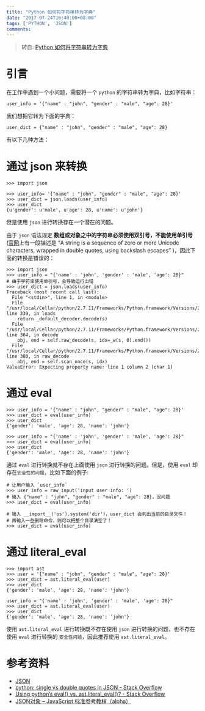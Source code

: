 ```yaml
---
title: "Python 如何将字符串转为字典"
date: "2017-07-24T16:40:00+08:00"
tags: ['PYTHON', 'JSON']
comments: 
---
```



> 转自: [Python 如何将字符串转为字典](http://funhacks.net/2016/04/24/python_%E5%B0%86%E5%AD%97%E7%AC%A6%E4%B8%B2%E8%BD%AC%E4%B8%BA%E5%AD%97%E5%85%B8/)

# 引言

在工作中遇到一个小问题，需要将一个 `python` 的字符串转为字典，比如字符串：

```
user_info = '{"name" : "john", "gender" : "male", "age": 28}'
```

我们想把它转为下面的字典：

```
user_dict = {"name" : "john", "gender" : "male", "age": 28}
```

有以下几种方法：

# 通过 json 来转换

```
>>> import json

>>> user_info= '{"name" : "john", "gender" : "male", "age": 28}'
>>> user_dict = json.loads(user_info)
>>> user_dict
{u'gender': u'male', u'age': 28, u'name': u'john'}
```

但是使用 `json` 进行转换存在一个潜在的问题。

由于 `json` 语法规定 **数组或对象之中的字符串必须使用双引号，不能使用单引号** ([官网](http://json.org/)上有一段描述是 “A string is a sequence of zero or more Unicode characters, wrapped in double quotes, using backslash escapes” )，因此下面的转换是错误的：

```
>>> import json
>>> user_info = "{'name' : 'john', 'gender' : 'male', 'age': 28}"
# 由于字符串使用单引号，会导致运行出错
>>> user_dict = json.loads(user_info)
Traceback (most recent call last):
  File "<stdin>", line 1, in <module>
  File "/usr/local/Cellar/python/2.7.11/Frameworks/Python.framework/Versions/2.7/lib/python2.7/json/__init__.py", line 339, in loads
    return _default_decoder.decode(s)
  File "/usr/local/Cellar/python/2.7.11/Frameworks/Python.framework/Versions/2.7/lib/python2.7/json/decoder.py", line 364, in decode
    obj, end = self.raw_decode(s, idx=_w(s, 0).end())
  File "/usr/local/Cellar/python/2.7.11/Frameworks/Python.framework/Versions/2.7/lib/python2.7/json/decoder.py", line 380, in raw_decode
    obj, end = self.scan_once(s, idx)
ValueError: Expecting property name: line 1 column 2 (char 1)
```

# 通过 eval

```
>>> user_info = '{"name" : "john", "gender" : "male", "age": 28}'
>>> user_dict = eval(user_info)
>>> user_dict
{'gender': 'male', 'age': 28, 'name': 'john'}

>>> user_info = "{'name' : 'john', 'gender' : 'male', 'age': 28}"
>>> user_dict = eval(user_info)
>>> user_dict
{'gender': 'male', 'age': 28, 'name': 'john'}
```

通过 `eval` 进行转换就不存在上面使用 `json` 进行转换的问题。但是，使用 `eval` 却存在`安全性的问题`，比如下面的例子:

```
# 让用户输入 `user_info`
>>> user_info = raw_input('input user info: ')
# 输入 {"name" : "john", "gender" : "male", "age": 28}，没问题
>>> user_dict = eval(user_info)

# 输入 __import__('os').system('dir')，user_dict 会列出当前的目录文件！
# 再输入一些删除命令，则可以把整个目录清空了！
>>> user_dict = eval(user_info)
```

# 通过 literal_eval

```
>>> import ast
>>> user = '{"name" : "john", "gender" : "male", "age": 28}'
>>> user_dict = ast.literal_eval(user)
>>> user_dict
{'gender': 'male', 'age': 28, 'name': 'john'}

user_info = "{'name' : 'john', 'gender' : 'male', 'age': 28}"
>>> user_dict = ast.literal_eval(user)
>>> user_dict
{'gender': 'male', 'age': 28, 'name': 'john'}
```

使用 `ast.literal_eval` 进行转换既不存在使用 `json` 进行转换的问题，也不存在使用 `eval` 进行转换的 `安全性问题`，因此推荐使用 `ast.literal_eval`。

# 参考资料

- [JSON](http://json.org/)
- [python: single vs double quotes in JSON - Stack Overflow](http://stackoverflow.com/questions/4162642/python-single-vs-double-quotes-in-json)
- [Using python’s eval() vs. ast.literal_eval()? - Stack Overflow](http://stackoverflow.com/questions/15197673/using-pythons-eval-vs-ast-literal-eval)
- [JSON对象 – JavaScript 标准参考教程（alpha）](http://javascript.ruanyifeng.com/stdlib/json.html)